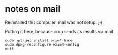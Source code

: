 # notes on mail 

Reinstalled this computer. mail was not setup. ;-(

Putting it here, because cron sends its results via mail

```
sudo apt-get install exim4-base
sudo dpkg-reconfigure exim4-config
mutt
```
